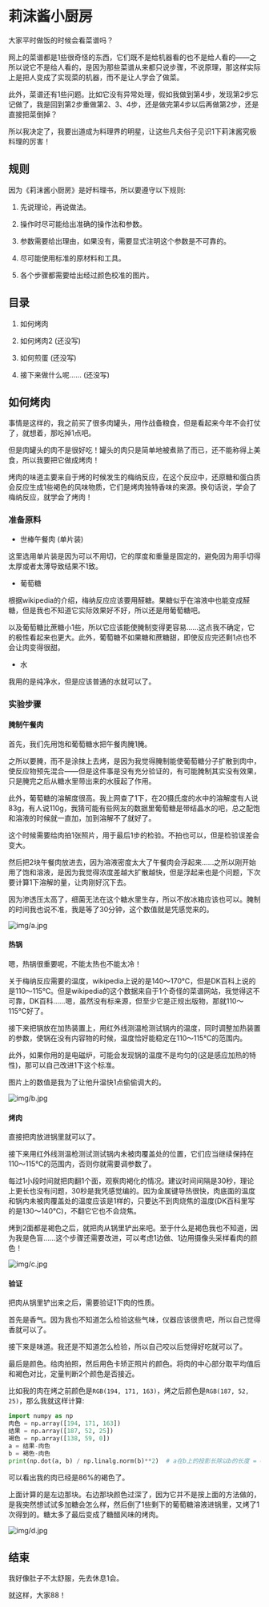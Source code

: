 # 莉沫酱小厨房

大家平时做饭的时候会看菜谱吗？

网上的菜谱都是1些很奇怪的东西，它们既不是给机器看的也不是给人看的——之所以说它不是给人看的，是因为那些菜谱从来都只说步骤，不说原理，那这样实际上是把人变成了实现菜的机器，而不是让人学会了做菜。

此外，菜谱还有1些问题。比如它没有异常处理，假如我做到第4步，发现第2步忘记做了，我是回到第2步重做第2、3、4步，还是做完第4步以后再做第2步，还是直接把菜倒掉？

所以我决定了，我要出道成为料理界的明星，让这些凡夫俗子见识1下莉沫酱究极料理的厉害！


## 规则

因为《莉沫酱小厨房》是好料理书，所以要遵守以下规则:

1. 先说理论，再说做法。

2. 操作时尽可能给出准确的操作法和参数。

3. 参数需要给出理由，如果没有，需要显式注明这个参数是不可靠的。

4. 尽可能使用标准的原材料和工具。

5. 各个步骤都需要给出经过颜色校准的图片。


## 目录

1. 如何烤肉

2. 如何烤肉2 (还没写)

3. 如何煎蛋 (还没写)

4. 接下来做什么呢…… (还没写)


## 如何烤肉

事情是这样的，我之前买了很多肉罐头，用作战备粮食，但是看起来今年不会打仗了，就想着，那吃掉1点吧。

但是肉罐头的肉不是很好吃！罐头的肉只是简单地被煮熟了而已，还不能称得上美食，所以我要把它做成烤肉！

烤肉的味道主要来自于烤的时候发生的梅纳反应，在这个反应中，还原糖和蛋白质会反应生成1些褐色的风味物质，它们是烤肉独特香味的来源。换句话说，学会了梅纳反应，就学会了烤肉！


### 准备原料

- 世棒午餐肉 (单片装)

这里选用单片装是因为可以不用切，它的厚度和重量是固定的，避免因为用手切得太厚或者太薄导致结果不1致。

- 葡萄糖

根据wikipedia的介绍，梅纳反应应该要用醛糖。果糖似乎在溶液中也能变成醛糖，但是我也不知道它实际效果好不好，所以还是用葡萄糖吧。

以及葡萄糖比蔗糖小1些，所以它应该能使腌制变得更容易……这点我不确定，它的极性看起来也更大。此外，葡萄糖不如果糖和蔗糖甜，即使反应完还剩1点也不会让肉变得很甜。

- 水

我用的是纯净水，但是应该普通的水就可以了。


### 实验步骤

#### 腌制午餐肉

首先，我们先用饱和葡萄糖水把午餐肉腌1腌。

之所以要腌，而不是涂抹上去烤，是因为我觉得腌制能使葡萄糖分子扩散到肉中，使反应物预先混合——但是这件事是没有充分验证的，有可能腌制其实没有效果，只是腌完之后从糖水里带出来的水膜起了作用。

此外，葡萄糖的溶解度很高。我上网查了1下，在20摄氏度的水中的溶解度有人说83g，有人说110g，我猜可能有些网友的数据里葡萄糖是带结晶水的吧，总之配饱和溶液的时候就一直加，加到溶解不了就好了。

这个时候需要给肉拍1张照片，用于最后1步的检验。不拍也可以，但是检验误差会变大。

然后把2块午餐肉放进去，因为溶液密度太大了午餐肉会浮起来……之所以刚开始用了饱和溶液，是因为我觉得浓度差越大扩散越快，但是浮起来也是个问题，下次要计算1下溶解的量，让肉刚好沉下去。

因为渗透压太高了，细菌无法在这个糖水里生存，所以不放冰箱应该也可以。腌制的时间我也说不准，我是等了30分钟，这个数值就是凭感觉来的。

![img/a.jpg](img/a.jpg)


#### 热锅

嗯，热锅很重要呢，不能太热也不能太冷！

关于梅纳反应需要的温度，wikipedia上说的是140～170℃，但是DK百科上说的是110～115℃。但是wikipedia的这个数据来自于1个奇怪的菜谱网站，我觉得这不可靠，DK百科……嗯，虽然没有标来源，但至少它是正规出版物，那就110～115℃好了。

接下来把锅放在加热装置上，用红外线测温枪测试锅内的温度，同时调整加热装置的参数，使锅在没有内容物的时候，温度恰好能稳定在110～115℃的范围内。

此外，如果你用的是电磁炉，可能会发现锅的温度不是均匀的(这是感应加热的特性)，那可以自己改进1下这个标准。

图片上的数值是我为了让他升温快1点偷偷调大的。

![img/b.jpg](img/b.jpg)


#### 烤肉

直接把肉放进锅里就可以了。

接下来用红外线测温枪测试测试锅内未被肉覆盖处的位置，它们应当继续保持在110～115℃的范围内，否则你就需要调参数了。

每过1小段时间就把肉翻1个面，观察肉褐化的情况。建议时间间隔是30秒，理论上更长也没有问题，30秒是我凭感觉编的。因为金属键导热很快，肉底面的温度和锅内未被肉覆盖处的温度应该是1样的，只要达不到肉烧焦的温度(DK百科里写的是130～140℃)，不翻它它也不会烧焦。

烤到2面都是褐色之后，就把肉从锅里铲出来吧。至于什么是褐色我也不知道，因为我是色盲……这个步骤还需要改进，可以考虑1边做、1边用摄像头采样看肉的颜色！

![img/c.jpg](img/c.jpg)


#### 验证

把肉从锅里铲出来之后，需要验证1下肉的性质。

首先是香气。因为我也不知道怎么检验这些气味，仪器应该很贵吧，所以自己觉得香就可以了。

接下来是味道。我还是不知道怎么检验，所以自己咬以后觉得好吃就可以了。

最后是颜色。给肉拍照，然后用色卡矫正照片的颜色。将肉的中心部分取平均值后和褐色对比，定量判断2个颜色是否接近。

比如我的肉在烤之前颜色是`RGB(194, 171, 163)`，烤之后颜色是`RGB(187, 52, 25)`，那么我就这样计算:

```python
import numpy as np
肉色 = np.array([194, 171, 163])
结果 = np.array([187, 52, 25])
褐色 = np.array([138, 59, 0])
a = 结果-肉色
b = 褐色-肉色
print(np.dot(a, b) / np.linalg.norm(b)**2)  # a在b上的投影长除以b的长度 = 0.8571563823995832
```

可以看出我的肉已经是86%的褐色了。

上面计算的是左边那块。右边那块颜色过深了，因为它并不是按上面的方法做的，是我突然想试试多加糖会怎么样，然后倒了1些剩下的葡萄糖溶液进锅里，又烤了1次得到的。糖太多了最后变成了糖醋风味的烤肉。

![img/d.jpg](img/d.jpg)


## 结束

我好像肚子不太舒服，先去休息1会。

就这样，大家88！
